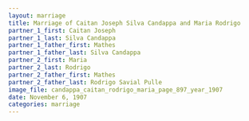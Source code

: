 ```yaml
---
layout: marriage
title: Marriage of Caitan Joseph Silva Candappa and Maria Rodrigo
partner_1_first: Caitan Joseph
partner_1_last: Silva Candappa
partner_1_father_first: Mathes
partner_1_father_last: Silva Candappa
partner_2_first: Maria
partner_2_last: Rodrigo
partner_2_father_first: Mathes
partner_2_father_last: Rodrigo Savial Pulle
image_file: candappa_caitan_rodrigo_maria_page_897_year_1907
date: November 6, 1907
categories: marriage
---
```


